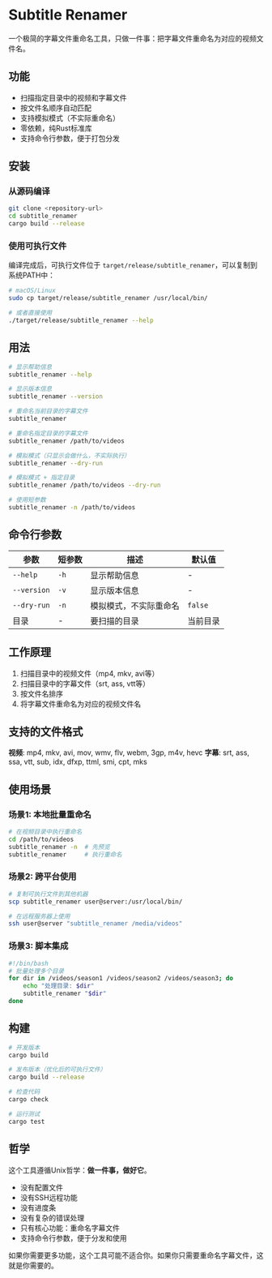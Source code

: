 # Subtitle Renamer

一个极简的字幕文件重命名工具，只做一件事：把字幕文件重命名为对应的视频文件名。

## 功能

- 扫描指定目录中的视频和字幕文件
- 按文件名顺序自动匹配
- 支持模拟模式（不实际重命名）
- 零依赖，纯Rust标准库
- 支持命令行参数，便于打包分发

## 安装

### 从源码编译
```bash
git clone <repository-url>
cd subtitle_renamer
cargo build --release
```

### 使用可执行文件
编译完成后，可执行文件位于 `target/release/subtitle_renamer`，可以复制到系统PATH中：

```bash
# macOS/Linux
sudo cp target/release/subtitle_renamer /usr/local/bin/

# 或者直接使用
./target/release/subtitle_renamer --help
```

## 用法

```bash
# 显示帮助信息
subtitle_renamer --help

# 显示版本信息
subtitle_renamer --version

# 重命名当前目录的字幕文件
subtitle_renamer

# 重命名指定目录的字幕文件
subtitle_renamer /path/to/videos

# 模拟模式（只显示会做什么，不实际执行）
subtitle_renamer --dry-run

# 模拟模式 + 指定目录
subtitle_renamer /path/to/videos --dry-run

# 使用短参数
subtitle_renamer -n /path/to/videos
```

## 命令行参数

| 参数 | 短参数 | 描述 | 默认值 |
|------|--------|------|--------|
| `--help` | `-h` | 显示帮助信息 | - |
| `--version` | `-v` | 显示版本信息 | - |
| `--dry-run` | `-n` | 模拟模式，不实际重命名 | `false` |
| 目录 | - | 要扫描的目录 | 当前目录 |

## 工作原理

1. 扫描目录中的视频文件（mp4, mkv, avi等）
2. 扫描目录中的字幕文件（srt, ass, vtt等）
3. 按文件名排序
4. 将字幕文件重命名为对应的视频文件名

## 支持的文件格式

**视频**: mp4, mkv, avi, mov, wmv, flv, webm, 3gp, m4v, hevc
**字幕**: srt, ass, ssa, vtt, sub, idx, dfxp, ttml, smi, cpt, mks

## 使用场景

### 场景1: 本地批量重命名
```bash
# 在视频目录中执行重命名
cd /path/to/videos
subtitle_renamer -n  # 先预览
subtitle_renamer     # 执行重命名
```

### 场景2: 跨平台使用
```bash
# 复制可执行文件到其他机器
scp subtitle_renamer user@server:/usr/local/bin/

# 在远程服务器上使用
ssh user@server "subtitle_renamer /media/videos"
```

### 场景3: 脚本集成
```bash
#!/bin/bash
# 批量处理多个目录
for dir in /videos/season1 /videos/season2 /videos/season3; do
    echo "处理目录: $dir"
    subtitle_renamer "$dir"
done
```

## 构建

```bash
# 开发版本
cargo build

# 发布版本（优化后的可执行文件）
cargo build --release

# 检查代码
cargo check

# 运行测试
cargo test
```

## 哲学

这个工具遵循Unix哲学：**做一件事，做好它**。

- 没有配置文件
- 没有SSH远程功能
- 没有进度条
- 没有复杂的错误处理
- 只有核心功能：重命名字幕文件
- 支持命令行参数，便于分发和使用

如果你需要更多功能，这个工具可能不适合你。如果你只需要重命名字幕文件，这就是你需要的。
